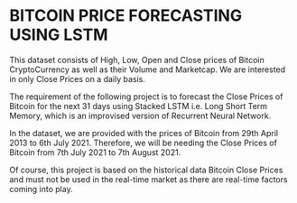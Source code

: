 # BITCOIN PRICE FORECASTING USING LSTM
This dataset consists of High, Low, Open and Close prices of Bitcoin CryptoCurrency as well as their Volume and Marketcap. We are interested in only Close Prices on a daily basis.

The requirement of the following project is to forecast the Close Prices of Bitcoin for the next 31 days using Stacked LSTM i.e. Long Short Term Memory, which is an improvised version of Recurrent Neural Network.

In the dataset, we are provided with the prices of Bitcoin from 29th April 2013 to 6th July 2021. Therefore, we will be needing the Close Prices of Bitcoin from 7th July 2021 to 7th August 2021.

Of course, this project is based on the historical data Bitcoin Close Prices and must not be used in the real-time market as there are real-time factors coming into play.
